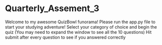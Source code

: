 # Quarterly_Assement_3
Welcome to my awesome QuizBowl funorama!
Please run the app.py file to start your studying adventure!
Select your category of choice and begin the quiz (You may need to expand the window to see all the 10 questions)
Hit submit after every question to see if you answered correctly
